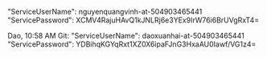 "ServiceUserName": nguyenquangvinh-at-504903465441
"ServicePassword": XCMV4RajuHAvQ1kJNLRj6e3YEx9IrW76i6BrUVgRxT4=

Dao, 10:58 AM
Git: 
"ServiceUserName": daoxuanhai-at-504903465441
"ServicePassword": YDBihqKGYqRxt1XZ0X6ipaFJnG3HxaAU0Iawf/VG1z4=
